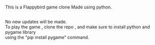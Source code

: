 This is a Flappybird game clone 
Made using python.

<br> 
No new updates will be made.


<br> 
To play the game , clone the repo , and make sure to install python and pygame library <br>
using the "pip install pygame" command.


